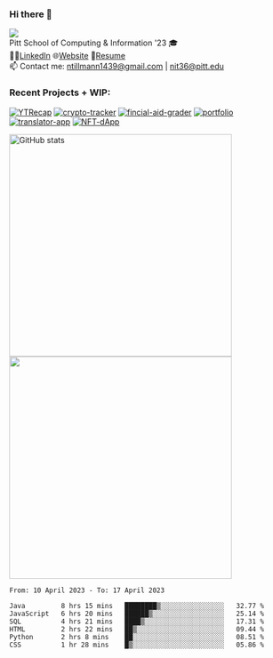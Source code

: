### Hi there 👋
![](https://komarev.com/ghpvc/?username=nicktill&style=for-the-badge)<br>
Pitt School of Computing & Information '23 🎓<br/>
🧑‍💼[LinkedIn](https://www.linkedin.com/in/nicholas-tillmann-4647b7187/) 🌐[Website](https://nicktill.github.io) 📄[Resume](https://nicktill.github.io/resume.pdf)<br/>
📫 Contact me: ntillmann1439@gmail.com | nit36@pitt.edu <br>


### Recent Projects + WIP:

[![YTRecap](https://github-readme-stats-sigma-five.vercel.app/api/pin/?username=nicktill&repo=ytrecap&theme=dark)](https://github.com/nicktill/ytrecap)
[![crypto-tracker](https://github-readme-stats-sigma-five.vercel.app/api/pin/?username=nicktill&repo=crypto-tracker&theme=dark)](https://github.com/nicktill/crypto-tracker)
[![fincial-aid-grader](https://github-readme-stats-sigma-five.vercel.app/api/pin/?username=nicktill&repo=cs1530-finance-group&theme=dark)](https://github.com/nicktill/cs1530-finance-group)
[![portfolio](https://github-readme-stats-sigma-five.vercel.app/api/pin/?username=nicktill&repo=nicktill.github.io&theme=dark)](https://github.com/nicktill/nicktill.github.io)
[![translator-app](https://github-readme-stats-sigma-five.vercel.app/api/pin/?username=nicktill&repo=translator-app&theme=dark)](https://github.com/nicktill/translator-app)
[![NFT-dApp](https://github-readme-stats-sigma-five.vercel.app/api/pin/?username=nicktill&repo=NFT-dApp&theme=dark)](https://github.com/nicktill/NFT-dApp)


<p class="center">
<img src="https://github-readme-stats-sigma-five.vercel.app/api?username=nicktill&show_icons=true&theme=dark" alt="GitHub stats" width=400 />
<img src="https://github-readme-streak-stats.herokuapp.com/?user=nicktill&show_icons=true&theme=dark" width=400  />
</p>

<!--START_SECTION:waka-->

```text
From: 10 April 2023 - To: 17 April 2023

Java         8 hrs 15 mins   ████████▒░░░░░░░░░░░░░░░░   32.77 %
JavaScript   6 hrs 20 mins   ██████▒░░░░░░░░░░░░░░░░░░   25.14 %
SQL          4 hrs 21 mins   ████▒░░░░░░░░░░░░░░░░░░░░   17.31 %
HTML         2 hrs 22 mins   ██▒░░░░░░░░░░░░░░░░░░░░░░   09.44 %
Python       2 hrs 8 mins    ██░░░░░░░░░░░░░░░░░░░░░░░   08.51 %
CSS          1 hr 28 mins    █▒░░░░░░░░░░░░░░░░░░░░░░░   05.86 %
```

<!--END_SECTION:waka-->
<p align="center">
	

